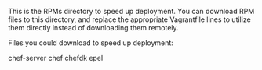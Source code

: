 This is the RPMs directory to speed up deployment. You can download RPM files
to this directory, and replace the appropriate Vagrantfile lines to utilize
them directly instead of downloading them remotely.

Files you could download to speed up deployment:

chef-server
chef
chefdk
epel

